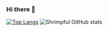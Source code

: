 ### Hi there 👋
[![Top Langs](https://github-readme-stats.vercel.app/api/top-langs/?username=shrimpful&layout=compact)](https://github.com/anuraghazra/github-readme-stats)
![Shrimpful GitHub stats](https://github-readme-stats.vercel.app/api?username=shrimpful&show_icons=true&theme=synthwave)

<!--
**shrimpful/shrimpful** is a ✨ _special_ ✨ repository because its `README.md` (this file) appears on your GitHub profile.

Here are some ideas to get you started:

- 🔭 I’m currently working on ...
- 🌱 I’m currently learning ...
- 👯 I’m looking to collaborate on ...
- 🤔 I’m looking for help with ...
- 💬 Ask me about ...
- 📫 How to reach me: ...
- 😄 Pronouns: ...
- ⚡ Fun fact: ...
-->
